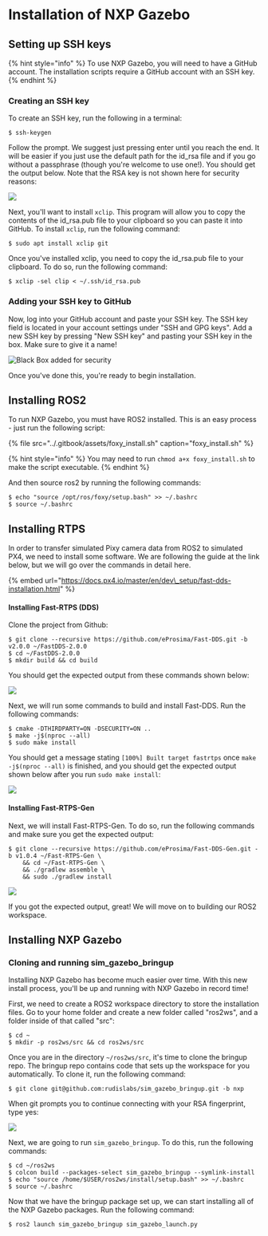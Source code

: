 # Installation of NXP Gazebo

## Setting up SSH keys

{% hint style="info" %}
To use NXP Gazebo, you will need to have a GitHub account. The installation scripts require a GitHub account with an SSH key.
{% endhint %}

### Creating an SSH key

To create an SSH key, run the following in a terminal:

```text
$ ssh-keygen
```

Follow the prompt. We suggest just pressing enter until you reach the end. It will be easier if you just use the default path for the id\_rsa file and if you go without a passphrase \(though you're welcome to use one!\). You should get the output below. Note that the RSA key is not shown here for security reasons:

![](../.gitbook/assets/image%20%2834%29.png)

Next, you'll want to install `xclip`. This program will allow you to copy the contents of the id\_rsa.pub file to your clipboard so you can paste it into GitHub. To install `xclip`, run the following command:

```text
$ sudo apt install xclip git
```

Once you've installed xclip, you need to copy the id\_rsa.pub file to your clipboard. To do so, run the following command:

```text
$ xclip -sel clip < ~/.ssh/id_rsa.pub
```

### Adding your SSH key to GitHub

Now, log into your GitHub account and paste your SSH key. The SSH key field is located in your account settings under "SSH and GPG keys". Add a new SSH key by pressing "New SSH key" and pasting your SSH key in the box. Make sure to give it a name!

![Black Box added for security](../.gitbook/assets/image%20%2836%29.png)

Once you've done this, you're ready to begin installation.

## Installing ROS2

To run NXP Gazebo, you must have ROS2 installed. This is an easy process - just run the following script:

{% file src="../.gitbook/assets/foxy\_install.sh" caption="foxy\_install.sh" %}

{% hint style="info" %}
You may need to run `chmod a+x foxy_install.sh` to make the script executable.
{% endhint %}

And then source ros2 by running the following commands:

```text
$ echo "source /opt/ros/foxy/setup.bash" >> ~/.bashrc
$ source ~/.bashrc
```

## Installing RTPS

In order to transfer simulated Pixy camera data from ROS2 to simulated PX4, we need to install some software. We are following the guide at the link below, but we will go over the commands in detail here.

{% embed url="https://docs.px4.io/master/en/dev\_setup/fast-dds-installation.html" %}

#### Installing Fast-RTPS \(DDS\)

Clone the project from Github:

```text
$ git clone --recursive https://github.com/eProsima/Fast-DDS.git -b v2.0.0 ~/FastDDS-2.0.0
$ cd ~/FastDDS-2.0.0
$ mkdir build && cd build
```

You should get the expected output from these commands shown below:

![](../.gitbook/assets/image%20%2831%29.png)

Next, we will run some commands to build and install Fast-DDS. Run the following commands:

```text
$ cmake -DTHIRDPARTY=ON -DSECURITY=ON ..
$ make -j$(nproc --all)
$ sudo make install
```

You should get a message stating `[100%] Built target fastrtps` once `make -j$(nproc --all)` is finished, and you should get the expected output shown below after you run `sudo make install`:

![](../.gitbook/assets/image%20%2819%29.png)

#### Installing Fast-RTPS-Gen

Next, we will install Fast-RTPS-Gen. To do so, run the following commands and make sure you get the expected output:

```text
$ git clone --recursive https://github.com/eProsima/Fast-DDS-Gen.git -b v1.0.4 ~/Fast-RTPS-Gen \
    && cd ~/Fast-RTPS-Gen \
    && ./gradlew assemble \
    && sudo ./gradlew install
```

![](../.gitbook/assets/image%20%2829%29.png)

If you got the expected output, great! We will move on to building our ROS2 workspace.

## Installing NXP Gazebo

### Cloning and running sim\_gazebo\_bringup

Installing NXP Gazebo has become much easier over time. With this new install process, you'll be up and running with NXP Gazebo in record time!

First, we need to create a ROS2 workspace directory to store the installation files. Go to your home folder and create a new folder called "ros2ws", and a folder inside of that called "src":

```text
$ cd ~
$ mkdir -p ros2ws/src && cd ros2ws/src
```

Once you are in the directory `~/ros2ws/src`, it's time to clone the bringup repo. The bringup repo contains code that sets up the workspace for you automatically. To clone it, run the following command:

```text
$ git clone git@github.com:rudislabs/sim_gazebo_bringup.git -b nxp
```

When git prompts you to continue connecting with your RSA fingerprint, type yes:

![](../.gitbook/assets/image%20%2835%29.png)

Next, we are going to run `sim_gazebo_bringup`. To do this, run the following commands:

```text
$ cd ~/ros2ws
$ colcon build --packages-select sim_gazebo_bringup --symlink-install
$ echo "source /home/$USER/ros2ws/install/setup.bash" >> ~/.bashrc
$ source ~/.bashrc
```

Now that we have the bringup package set up, we can start installing all of the NXP Gazebo packages. Run the following command:

```text
$ ros2 launch sim_gazebo_bringup sim_gazebo_launch.py
```



